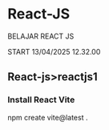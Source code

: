 # React-JS

BELAJAR REACT JS

START
13/04/2025 12.32.00

## React-js>reactjs1

### Install React Vite

npm create vite@latest .
